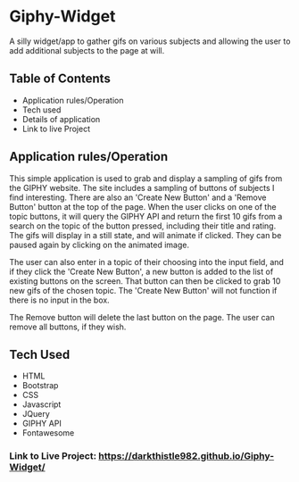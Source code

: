 # Giphy-Widget
A silly widget/app to gather gifs on various subjects and allowing the user to add additional subjects to the page at will.

## Table of Contents
* Application rules/Operation
* Tech used
* Details of application
* Link to live Project

## Application rules/Operation

This simple application is used to grab and display a sampling of gifs from the GIPHY website. The site includes a sampling of buttons of subjects I find interesting. There are also an 'Create New Button' and a 'Remove Button' button at the top of the page. When the user clicks on one of the topic buttons, it will query the GIPHY API and return the first 10 gifs from a search on the topic of the button pressed, including their title and rating. The gifs will display in a still state, and will animate if clicked. They can be paused again by clicking on the animated image. 

The user can also enter in a topic of their choosing into the input field, and if they click the 'Create New Button', a new button is added to the list of existing buttons on the screen. That button can then be clicked to grab 10 new gifs of the chosen topic. The 'Create New Button' will not function if there is no input in the box. 

The Remove button will delete the last button on the page. The user can remove all buttons, if they wish. 

## Tech Used

* HTML
* Bootstrap
* CSS
* Javascript
* JQuery
* GIPHY API
* Fontawesome

### Link to Live Project: https://darkthistle982.github.io/Giphy-Widget/
